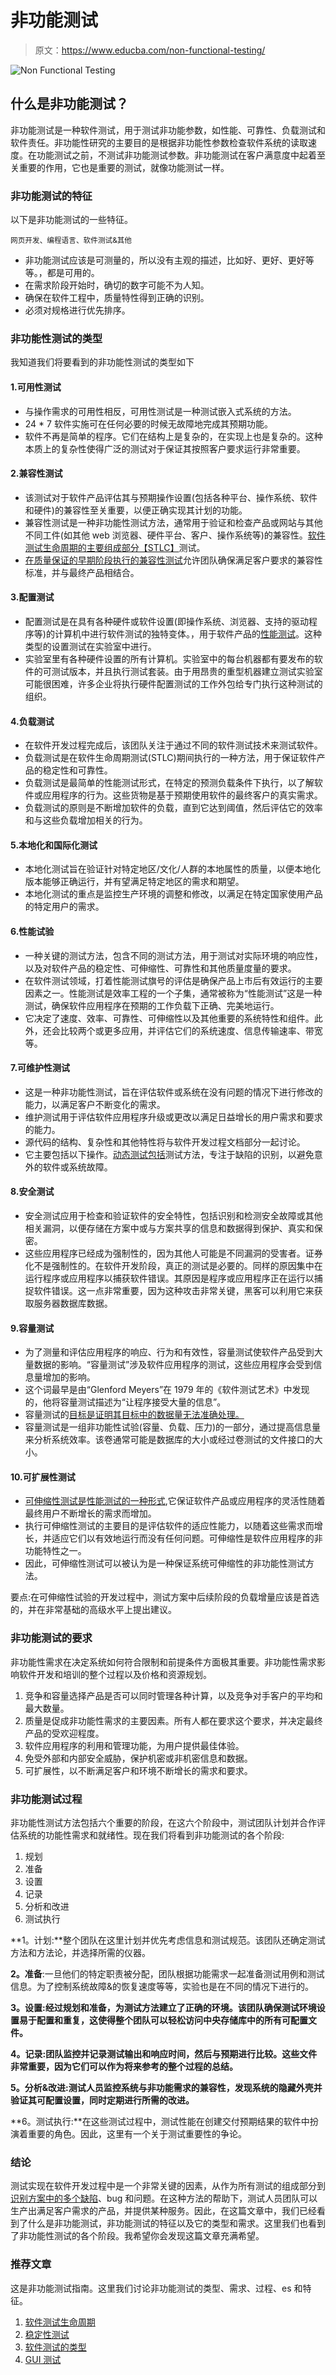 # 非功能测试

> 原文：<https://www.educba.com/non-functional-testing/>

![Non Functional Testing](img/d7cbdb1a38ea80c5a509875ccf2573c9.png)



## 什么是非功能测试？

非功能测试是一种软件测试，用于测试非功能参数，如性能、可靠性、负载测试和软件责任。非功能性研究的主要目的是根据非功能性参数检查软件系统的读取速度。在功能测试之前，不测试非功能测试参数。非功能测试在客户满意度中起着至关重要的作用，它也是重要的测试，就像功能测试一样。

### 非功能测试的特征

以下是非功能测试的一些特征。

<small>网页开发、编程语言、软件测试&其他</small>

*   非功能测试应该是可测量的，所以没有主观的描述，比如好、更好、更好等等。，都是可用的。
*   在需求阶段开始时，确切的数字可能不为人知。
*   确保在软件工程中，质量特性得到正确的识别。
*   必须对规格进行优先排序。

### 非功能性测试的类型

我知道我们将要看到的非功能性测试的类型如下

#### 1.可用性测试

*   与操作需求的可用性相反，可用性测试是一种测试嵌入式系统的方法。
*   24 * 7 软件实施可在任何必要的时候无故障地完成其预期功能。
*   软件不再是简单的程序。它们在结构上是复杂的，在实现上也是复杂的。这种本质上的复杂性使得广泛的测试对于保证其按照客户要求运行非常重要。

#### 2.兼容性测试

*   该测试对于软件产品评估其与预期操作设置(包括各种平台、操作系统、软件和硬件)的兼容性至关重要，以便正确实现其计划的功能。
*   兼容性测试是一种非功能性测试方法，通常用于验证和检查产品或网站与其他不同工件(如其他 web 浏览器、硬件平台、客户、操作系统等)的兼容性。[软件测试生命周期的主要组成部分【STLC】](https://www.educba.com/software-testing-life-cycle/)测试。
*   [在质量保证的早期阶段执行的兼容性测试](https://www.educba.com/compatibility-testing/)允许团队确保满足客户要求的兼容性标准，并与最终产品相结合。

#### 3.配置测试

*   配置测试是在具有各种硬件或软件设置(即操作系统、浏览器、支持的驱动程序等)的计算机中进行软件测试的独特变体。，用于软件产品的[性能测试](https://www.educba.com/performance-testing-tools/)。这种类型的设置测试在实验室中进行。
*   实验室里有各种硬件设置的所有计算机。实验室中的每台机器都有要发布的软件的可测试版本，并且执行测试套装。由于用昂贵的重型机器建立测试实验室可能很困难，许多企业将执行硬件配置测试的工作外包给专门执行这种测试的组织。

#### 4.负载测试

*   在软件开发过程完成后，该团队关注于通过不同的软件测试技术来测试软件。
*   负载测试是在软件生命周期测试(STLC)期间执行的一种方法，用于保证软件产品的稳定性和可靠性。
*   负载测试是最简单的性能测试形式，在特定的预测负载条件下执行，以了解软件或应用程序的行为。这些货物是基于预期使用软件的最终客户的真实需求。
*   负载测试的原则是不断增加软件的负载，直到它达到阈值，然后评估它的效率和与这些负载增加相关的行为。

#### 5.本地化和国际化测试

*   本地化测试旨在验证针对特定地区/文化/人群的本地属性的质量，以便本地化版本能够正确运行，并有望满足特定地区的需求和期望。
*   本地化测试的重点是监控生产环境的调整和修改，以满足在特定国家使用产品的特定用户的需求。

#### 6.性能试验

*   一种关键的测试方法，包含不同的测试方法，用于测试对实际环境的响应性，以及对软件产品的稳定性、可伸缩性、可靠性和其他质量度量的要求。
*   在软件测试领域，打着性能测试旗号的评估是确保产品上市后有效运行的主要因素之一。性能测试是效率工程的一个子集，通常被称为“性能测试”这是一种测试，确保软件应用程序在预期的工作负载下正确、完美地运行。
*   它决定了速度、效率、可靠性、可伸缩性以及其他重要的系统特性和组件。此外，还会比较两个或更多应用，并评估它们的系统速度、信息传输速率、带宽等。

#### 7.可维护性测试

*   这是一种非功能性测试，旨在评估软件或系统在没有问题的情况下进行修改的能力，以满足客户不断变化的需求。
*   维护测试用于评估软件应用程序升级或更改以满足日益增长的用户需求和要求的能力。
*   源代码的结构、复杂性和其他特性将与软件开发过程文档部分一起讨论。
*   它主要包括以下操作。[动态测试包括](https://www.educba.com/dynamic-testing/)测试方法，专注于缺陷的识别，以避免意外的软件或系统故障。

#### 8.安全测试

*   安全测试应用于检查和验证软件的安全特性，包括识别和检测安全故障或其他相关漏洞，以便存储在方案中或与方案共享的信息和数据得到保护、真实和保密。
*   这些应用程序已经成为强制性的，因为其他人可能是不同漏洞的受害者。证券化不是强制性的。在软件开发阶段，真正的测试是必要的。同样的原因集中在运行程序或应用程序以捕获软件错误。其原因是程序或应用程序正在运行以捕捉软件错误。这一点非常重要，因为这种攻击非常关键，黑客可以利用它来获取服务器数据库数据。

#### 9.容量测试

*   为了测量和评估应用程序的响应、行为和有效性，容量测试使软件产品受到大量数据的影响。“容量测试”涉及软件应用程序的测试，这些应用程序会受到信息量增加的影响。
*   这个词最早是由“Glenford Meyers”在 1979 年的《软件测试艺术》中发现的，他将容量测试描述为“让程序接受大量的信息”。
*   容量测试的[目标是证明其目标中的数据量无法准确处理。](https://www.educba.com/volume-testing/)
*   容量测试是一组非功能性试验(容量、负载、压力)的一部分，通过提高信息量来分析系统效率。该卷通常可能是数据库的大小或经过卷测试的文件接口的大小。

#### 10.可扩展性测试

*   [可伸缩性测试是性能测试的一种形式](https://www.educba.com/scalability-testing/),它保证软件产品或应用程序的灵活性随着最终用户不断增长的需求而增加。
*   执行可伸缩性测试的主要目的是评估软件的适应性能力，以随着这些需求而增长，并适应它们以有效地运行而没有任何问题。可伸缩性是软件应用程序的非功能特性之一。
*   因此，可伸缩性测试可以被认为是一种保证系统可伸缩性的非功能性测试方法。

要点:在可伸缩性试验的开发过程中，测试方案中后续阶段的负载增量应该是首选的，并在非常基础的高级水平上提出建议。

### 非功能测试的要求

非功能性需求在决定系统如何符合限制和前提条件方面极其重要。非功能性需求影响软件开发和培训的整个过程以及价格和资源规划。

1.  竞争和容量选择产品是否可以同时管理各种计算，以及竞争对手客户的平均和最大数量。
2.  质量是促成非功能性需求的主要因素。所有人都在要求这个要求，并决定最终产品的受欢迎程度。
3.  软件应用程序的利用和管理功能，为用户提供最佳体验。
4.  免受外部和内部安全威胁，保护机密或非机密信息和数据。
5.  可扩展性，以不断满足客户和环境不断增长的需求和要求。

### 非功能测试过程

非功能性测试方法包括六个重要的阶段，在这六个阶段中，测试团队计划并合作评估系统的功能性需求和就绪性。现在我们将看到非功能测试的各个阶段:

1.  规划
2.  准备
3.  设置
4.  记录
5.  分析和改进
6.  测试执行

**1。计划:**整个团队在这里计划并优先考虑信息和测试规范。该团队还确定测试方法和方法论，并选择所需的仪器。

**2。准备**:一旦他们的特定职责被分配，团队根据功能需求一起准备测试用例和测试信息。为了控制系统故障&的恢复速度等等，实验也是在不同的情况下进行的。

**3。设置:**经过规划和准备，为测试方法**建立了正确的环境。**该团队确保测试环境设置易于配置和重复，这使得整个团队可以轻松访问中央存储库中的所有可配置文件**。**

**4。记录:**团队监控并记录测试输出和响应时间，然后与预期进行比较。这些文件非常重要，因为它们可以作为将来参考的整个过程的总结**。**

**5。分析&改进:**测试人员监控系统与非功能需求的兼容性，发现系统的隐藏外壳并验证其可配置设置，同时定期进行所需的改进**。**

**6。测试执行:**在这些测试过程中，测试性能在创建交付预期结果的软件中扮演着重要的角色。因此，这里有一个关于测试重要性的争论。

### 结论

测试实现在软件开发过程中是一个非常关键的因素，从作为所有测试的组成部分到[识别方案中的多个缺陷](https://www.educba.com/what-is-defect/)、bug 和问题。在这种方法的帮助下，测试人员团队可以生产出满足客户需求的产品，并提供某种服务。因此，在这篇文章中，我们已经看到了什么是非功能测试，非功能测试的特征以及它的类型和需求。这里我们也看到了非功能性测试的各个阶段。我希望你会发现这篇文章充满希望。

### 推荐文章

这是非功能测试指南。这里我们讨论非功能测试的类型、需求、过程、es 和特征。

1.  [软件测试生命周期](https://www.educba.com/software-testing-life-cycle/)
2.  [稳定性测试](https://www.educba.com/stability-testing/)
3.  [软件测试的类型](https://www.educba.com/types-of-software-testing/)
4.  [GUI 测试](https://www.educba.com/gui-testing/)





